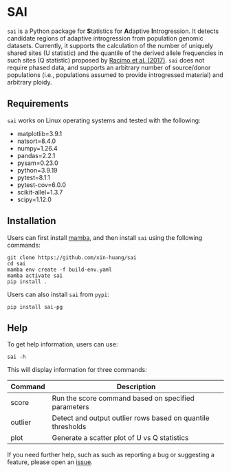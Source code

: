 # SAI

`sai` is a Python package for **S**tatistics for **A**daptive **I**ntrogression. It detects candidate regions of adaptive introgression from population genomic datasets. Currently, it supports the calculation of the number of uniquely shared sites (U statistic) and the quantile of the derived allele frequencies in such sites (Q statistic) proposed by [Racimo et al. (2017)](https://doi.org/10.1093/molbev/msw216). `sai` does not require phased data, and supports an arbitrary number of source/donor populations (i.e., populations assumed to provide introgressed material) and arbitrary ploidy.

## Requirements

`sai` works on Linux operating systems and tested with the following:

- matplotlib=3.9.1
- natsort=8.4.0
- numpy=1.26.4
- pandas=2.2.1
- pysam=0.23.0
- python=3.9.19
- pytest=8.1.1
- pytest-cov=6.0.0
- scikit-allel=1.3.7
- scipy=1.12.0

## Installation

Users can first install [mamba](https://mamba.readthedocs.io/en/latest/installation/mamba-installation.html), and then install `sai` using the following commands:

```
git clone https://github.com/xin-huang/sai
cd sai
mamba env create -f build-env.yaml
mamba activate sai
pip install .
```

Users can also install `sai` from `pypi`:

```
pip install sai-pg
```

## Help

To get help information, users can use:

```         
sai -h
```

This will display information for three commands:

| Command | Description |
| - | - |
| score | Run the score command based on specified parameters |
| outlier | Detect and output outlier rows based on quantile thresholds |
| plot | Generate a scatter plot of U vs Q statistics |

If you need further help, such as such as reporting a bug or suggesting a feature, please open an [issue](https://github.com/xin-huang/sai/issues).

